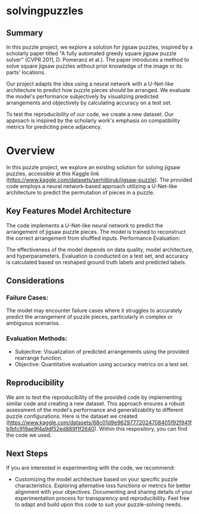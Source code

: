 # solvingpuzzles

## Summary 
In this puzzle project, we explore a solution for jigsaw puzzles, inspired by a scholarly paper titled "A fully automated greedy square jigsaw puzzle solver" (CVPR 2011, D. Pomeranz et al.). The paper introduces a method to solve square jigsaw puzzles without prior knowledge of the image or its parts' locations.

Our project adapts the idea using a neural network with a U-Net-like architecture to predict how puzzle pieces should be arranged. We evaluate the model's performance subjectively by visualizing predicted arrangements and objectively by calculating accuracy on a test set.

To test the reproducibility of our code, we create a new dataset. Our approach is inspired by the scholarly work's emphasis on compatibility metrics for predicting piece adjacency.


# Overview
In this puzzle project, we explore an existing solution for solving jigsaw puzzles, accessible at this Kaggle link (https://www.kaggle.com/datasets/serhiibiruk/jigsaw-puzzle). The provided code employs a neural network-based approach utilizing a U-Net-like architecture to predict the permutation of pieces in a puzzle.


## Key Features Model Architecture

The code implements a U-Net-like neural network to predict the arrangement of jigsaw puzzle pieces.
The model is trained to reconstruct the correct arrangement from shuffled inputs.
Performance Evaluation:

The effectiveness of the model depends on data quality, model architecture, and hyperparameters.
Evaluation is conducted on a test set, and accuracy is calculated based on reshaped ground truth labels and predicted labels.


## Considerations

### Failure Cases:

The model may encounter failure cases where it struggles to accurately predict the arrangement of puzzle pieces, particularly in complex or ambiguous scenarios.

### Evaluation Methods:

- Subjective: Visualization of predicted arrangements using the provided rearrange function.
- Objective: Quantitative evaluation using accuracy metrics on a test set.


## Reproducibility
We aim to test the reproducibility of the provided code by implementing similar code and creating a new dataset. This approach ensures a robust assessment of the model's performance and generalizability to different puzzle configurations. Here is the dataset we created (https://www.kaggle.com/datasets/68c01d9e96297772024708405f92f941fb1bfc919ae9f4a9df52ed889f1f2640). Within this respository, you can find the code we used. 


## Next Steps
If you are interested in experimenting with the code, we recommend:
- Customizing the model architecture based on your specific puzzle characteristics.
Exploring alternative loss functions or metrics for better alignment with your objectives.
Documenting and sharing details of your experimentation process for transparency and reproducibility.
Feel free to adapt and build upon this code to suit your puzzle-solving needs.
